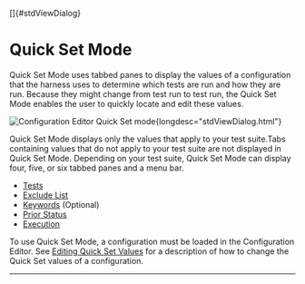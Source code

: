 <!---
  $Id$

  Copyright (c) 2001, 2024, Oracle and/or its affiliates. All rights reserved.
  DO NOT ALTER OR REMOVE COPYRIGHT NOTICES OR THIS FILE HEADER.

  This code is free software; you can redistribute it and/or modify it
  under the terms of the GNU General Public License version 2 only, as
  published by the Free Software Foundation.  Oracle designates this
  particular file as subject to the "Classpath" exception as provided
  by Oracle in the LICENSE file that accompanied this code.

  This code is distributed in the hope that it will be useful, but WITHOUT
  ANY WARRANTY; without even the implied warranty of MERCHANTABILITY or
  FITNESS FOR A PARTICULAR PURPOSE.  See the GNU General Public License
  version 2 for more details (a copy is included in the LICENSE file that
  accompanied this code).

  You should have received a copy of the GNU General Public License version
  2 along with this work; if not, write to the Free Software Foundation,
  Inc., 51 Franklin St, Fifth Floor, Boston, MA 02110-1301 USA.

  Please contact Oracle, 500 Oracle Parkway, Redwood Shores, CA 94065 USA
  or visit www.oracle.com if you need additional information or have any
  questions.
-->

[]{#stdViewDialog}

# Quick Set Mode

Quick Set Mode uses tabbed panes to display the values of a configuration that the harness uses to
determine which tests are run and how they are run. Because they might change from test run to test
run, the Quick Set Mode enables the user to quickly locate and edit these values.

![Configuration Editor Quick Set
mode](../../images/JT4configEditorQuickSet.gif){longdesc="stdViewDialog.html"} 

Quick Set Mode displays only the values that apply to your test suite.Tabs containing values that do
not apply to your test suite are not displayed in Quick Set Mode. Depending on your test suite,
Quick Set Mode can display four, five, or six tabbed panes and a menu bar.

-   [Tests](initialFiles.html)
-   [Exclude List](excludeList.html)
-   [Keywords](keywords.html) (Optional)
-   [Prior Status](status.html)
-   [Execution](execution.html)

To use Quick Set Mode, a configuration must be loaded in the Configuration Editor. See [Editing
Quick Set Values](editQuickSet.html) for a description of how to change the Quick Set values of a
configuration.

----------------------------------------------------------------------------------------------------


